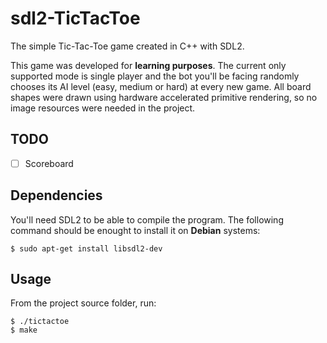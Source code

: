 # sdl2-TicTacToe
The simple Tic-Tac-Toe game created in C++ with SDL2.

This game was developed for **learning purposes**.
The current only supported mode is single player and the bot you'll be facing randomly chooses its AI level (easy, medium or hard) at every new game.
All board shapes were drawn using hardware accelerated primitive rendering, so no image resources were needed in the project.

## TODO

- [ ] Scoreboard

## Dependencies
You'll need SDL2 to be able to compile the program. The following command should be enought to install it on **Debian** systems:

```
$ sudo apt-get install libsdl2-dev
```
## Usage

From the project source folder, run:
```
$ ./tictactoe
$ make
```
